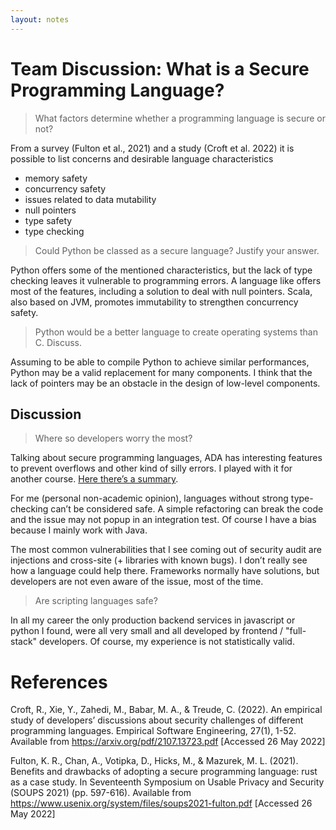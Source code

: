 ```yaml
---
layout: notes
---
```

# Team Discussion: What is a Secure Programming Language?

> What factors determine whether a programming language is secure or not?

From a survey (Fulton et al., 2021) and a study (Croft et al. 2022) it is possible to list concerns and desirable language characteristics

* memory safety
* concurrency safety
* issues related to data mutability
* null pointers
* type safety
* type checking

> Could Python be classed as a secure language? Justify your answer.

Python offers some of the mentioned characteristics, but the lack of type checking leaves it vulnerable to programming errors. A language like offers most of the features, including a solution to deal with null pointers. Scala, also based on JVM, promotes immutability to strengthen concurrency safety.

> Python would be a better language to create operating systems than C. Discuss.

Assuming to be able to compile Python to achieve similar performances, Python may be a valid replacement for many components. I think that the lack of pointers may be an obstacle in the design of low-level components.

## Discussion

> Where so developers worry the most?

Talking about secure programming languages, ADA has interesting features to prevent overflows and other kind of silly errors. I played with it for another course. [Here there’s a summary](/object/incident-ada).

For me (personal non-academic opinion), languages without strong type-checking can’t be considered safe. A simple refactoring can break the code and the issue may not popup in an integration test. Of course I have a bias because I mainly work with Java.

The most common vulnerabilities that I see coming out of security audit are injections and cross-site (+ libraries with known bugs). I don’t really see how a language could help there. Frameworks normally have solutions, but developers are not even aware of the issue, most of the time.

> Are scripting languages safe?

In all my career the only production backend services in javascript or python I found, were all very small and all developed by frontend / "full-stack" developers. Of course, my experience is not statistically valid.

# References

Croft, R., Xie, Y., Zahedi, M., Babar, M. A., & Treude, C. (2022). An empirical study of developers’ discussions about security challenges of different programming languages. Empirical Software Engineering, 27(1), 1-52. Available from https://arxiv.org/pdf/2107.13723.pdf [Accessed 26 May 2022]

Fulton, K. R., Chan, A., Votipka, D., Hicks, M., & Mazurek, M. L. (2021). Benefits and drawbacks of adopting a secure programming language: rust as a case study. In Seventeenth Symposium on Usable Privacy and Security (SOUPS 2021) (pp. 597-616). Available from https://www.usenix.org/system/files/soups2021-fulton.pdf [Accessed 26 May 2022]
